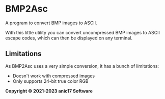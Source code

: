 # BMP2Asc
A program to convert BMP images to ASCII.

With this little utility you can convert uncompressed BMP images to ASCII escape codes, which can then be displayed on any terminal.

## Limitations 

As BMP2Asc uses a very simple conversion, it has a bunch of limitations:
- Doesn't work with compressed images
- Only supports 24-bit true color RGB  

**Copyright &copy; 2021-2023 anic17 Software**


